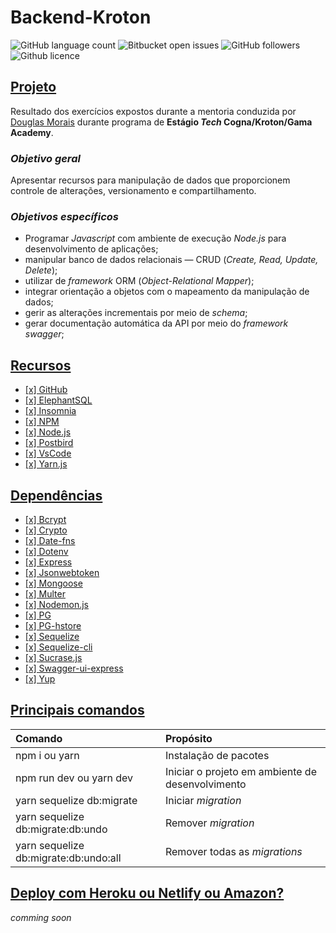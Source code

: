 # Backend-Kroton

![GitHub language count](https://img.shields.io/github/languages/count/tanivia-code/TrabalhoFinalGama) ![Bitbucket open issues](https://img.shields.io/bitbucket/issues/tanivia-code/TrabalhoFinalGama) ![GitHub followers](https://img.shields.io/github/followers/tanivia-code) ![Github licence](https://img.shields.io/badge/license-ISC-darkgreen)

## <u>Projeto</u>

Resultado dos exercícios expostos durante a mentoria conduzida por [Douglas Morais](https://github.com/mrdouglasmorais/backend-kroton) durante programa de <b>Estágio <i>Tech</i> Cogna/Kroton/Gama Academy</b>.

### <i>Objetivo geral</i>

<p>Apresentar recursos para manipulação de dados que proporcionem controle de alterações, versionamento e compartilhamento.</p>

### <i>Objetivos específicos</i>

- Programar _Javascript_ com ambiente de execução _Node.js_ para desenvolvimento de aplicações;
- manipular banco de dados relacionais — CRUD (_Create, Read, Update, Delete_);
- utilizar de _framework_ ORM (_Object-Relational Mapper_);
- integrar orientação a objetos com o mapeamento da manipulação de dados;
- gerir as alterações incrementais por meio de _schema_;
- gerar documentação automática da API por meio do _framework_ _swagger_;

## <u>Recursos</u>

- [[x] GitHub](https://github.com/)
- [[x] ElephantSQL](https://www.elephantsql.com/)
- [[x] Insomnia](https://insomnia.rest/)
- [[x] NPM](https://www.npmjs.com/)
- [[x] Node.js](https://nodejs.org/en/)
- [[x] Postbird](https://www.electronjs.org/apps/postbird)
- [[x] VsCode](https://code.visualstudio.com/)
- [[x] Yarn.js](https://www.yarnjs)

## <u>Dependências</u>

- [[x] Bcrypt](https://www.npmjs.com/package/bcrypt)
- [[x] Crypto](https://www.npmjs.com/package/crypto-js)
- [[x] Date-fns](https://date-fns.org/)
- [[x] Dotenv](https://www.npmjs.com/package/dotenv)
- [[x] Express](https://expressjs.com/)
- [[x] Jsonwebtoken](https://www.npmjs.com/package/jsonwebtoken)
- [[x] Mongoose](https://mongoosejs.com/)
- [[x] Multer](https://www.npmjs.com/package/multer)
- [[x] Nodemon.js](https://nodemonjs.com/)
- [[x] PG](https://www.npmjs.com/package/pg)
- [[x] PG-hstore](https://www.npmjs.com/package/pg-hstore/v/2.3.4)
- [[x] Sequelize](https://www.sequelize.com/)
- [[x] Sequelize-cli](https://www.npmjs.com/package/sequelize-cli)
- [[x] Sucrase.js](https://www.sucrasejs.com/)
- [[x] Swagger-ui-express](https://www.npmjs.com/package/swagger-ui-express)
- [[x] Yup](https://www.npmjs.com/package/yup?activeTab=readme)


## <u>Principais comandos</u>

| Comando                               | Propósito                                        |
| :------------------------------------ | :----------------------------------------------- |
| npm i ou yarn                         | Instalação de pacotes                            |
| npm run dev ou yarn dev               | Iniciar o projeto em ambiente de desenvolvimento |
| yarn sequelize db:migrate             | Iniciar _migration_                              |
| yarn sequelize db:migrate:db:undo     | Remover _migration_                              |
| yarn sequelize db:migrate:db:undo:all | Remover todas as _migrations_                    |

## <u>Deploy com Heroku ou Netlify ou Amazon?</u>

_comming soon_
